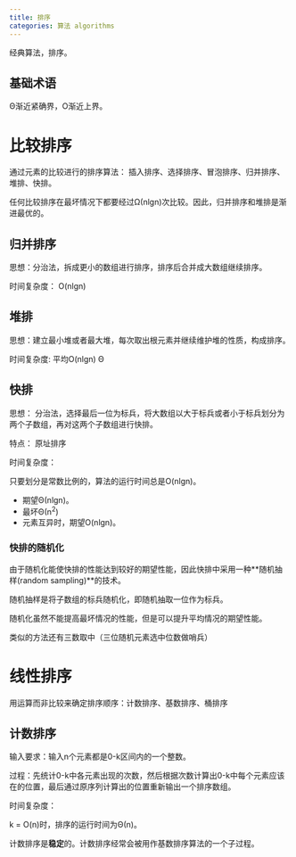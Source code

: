 ```yaml
---
title: 排序
categories: 算法 algorithms
---
```


经典算法，排序。

## 基础术语

Θ渐近紧确界，O渐近上界。

# 比较排序

通过元素的比较进行的排序算法： 插入排序、选择排序、冒泡排序、归并排序、堆排、快排。

任何比较排序在最坏情况下都要经过Ω(nlgn)次比较。因此，归并排序和堆排是渐进最优的。

## 归并排序

思想：分治法，拆成更小的数组进行排序，排序后合并成大数组继续排序。

时间复杂度： O(nlgn)

## 堆排

思想：建立最小堆或者最大堆，每次取出根元素并继续维护堆的性质，构成排序。

时间复杂度: 平均O(nlgn) Θ

## 快排

思想： 分治法，选择最后一位为标兵，将大数组以大于标兵或者小于标兵划分为两个子数组，再对这两个子数组进行快排。

特点： 原址排序

时间复杂度：

只要划分是常数比例的，算法的运行时间总是O(nlgn)。

- 期望Θ(nlgn)。
- 最坏Θ(n<sup>2</sup>)
- 元素互异时，期望O(nlgn)。

### 快排的随机化

由于随机化能使快排的性能达到较好的期望性能，因此快排中采用一种**随机抽样(random sampling)**的技术。

随机抽样是将子数组的标兵随机化，即随机抽取一位作为标兵。

随机化虽然不能提高最坏情况的性能，但是可以提升平均情况的期望性能。

类似的方法还有三数取中（三位随机元素选中位数做哨兵）

# 线性排序

用运算而非比较来确定排序顺序：计数排序、基数排序、桶排序

## 计数排序

输入要求：输入n个元素都是0-k区间内的一个整数。

过程：先统计0-k中各元素出现的次数，然后根据次数计算出0-k中每个元素应该在的位置，最后通过原序列计算出的位置重新输出一个排序数组。

时间复杂度：

k = O(n)时，排序的运行时间为Θ(n)。

计数排序是**稳定**的。计数排序经常会被用作基数排序算法的一个子过程。


